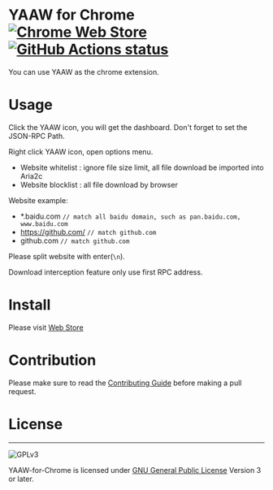 # YAAW for Chrome [![Chrome Web Store](https://img.shields.io/chrome-web-store/v/dennnbdlpgjgbcjfgaohdahloollfgoc.svg)](https://chrome.google.com/webstore/detail/yaaw-for-chrome/dennnbdlpgjgbcjfgaohdahloollfgoc) [![GitHub Actions status](https://github.com/acgotaku/YAAW-for-Chrome/workflows/check-pr/badge.svg)](https://github.com/acgotaku//YAAW-for-Chrome/actions)

You can use YAAW as the chrome extension.

# Usage

Click the YAAW icon, you will get the dashboard. Don't forget to set the JSON-RPC Path.

Right click YAAW icon, open options menu.

- Website whitelist : ignore file size limit, all file download be imported into Aria2c
- Website blocklist : all file download by browser

Website example:

- \*.baidu.com `// match all baidu domain, such as pan.baidu.com, www.baidu.com`
- https://github.com/ `// match github.com`
- github.com `// match github.com`

Please split website with enter(`\n`).

Download interception feature only use first RPC address.

# Install

Please visit [Web Store](https://chrome.google.com/webstore/detail/yaaw-for-chrome/dennnbdlpgjgbcjfgaohdahloollfgoc)

# Contribution

Please make sure to read the [Contributing Guide](https://github.com/acgotaku/YAAW-for-Chrome/blob/master/.github/CONTRIBUTING.md) before making a pull request.

# License

---

![GPLv3](https://www.gnu.org/graphics/gplv3-127x51.png)

YAAW-for-Chrome is licensed under [GNU General Public License](https://www.gnu.org/licenses/gpl.html) Version 3 or later.
